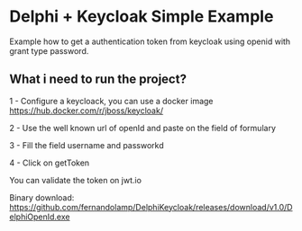 # Delphi + Keycloak Simple Example

Example how to get a authentication token from keycloak using openid with grant type password.

## What i need to run the project?

1 - Configure a keycloack, you can use a docker image https://hub.docker.com/r/jboss/keycloak/

2 - Use the well known url of openId and paste on the field of formulary

3 - Fill the field username and passworkd

4 - Click on getToken

You can validate the token on jwt.io


Binary download: https://github.com/fernandolamp/DelphiKeycloak/releases/download/v1.0/DelphiOpenId.exe





